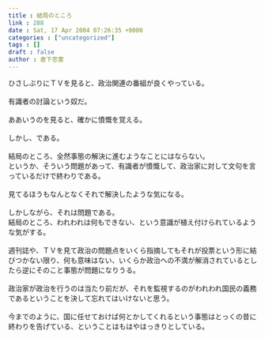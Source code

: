 ```yaml
---
title : 結局のところ
link : 288
date : Sat, 17 Apr 2004 07:26:35 +0000
categories : ["uncategorized"]
tags : []
draft : false
author : 倉下忠憲
---
```


ひさしぶりにＴＶを見ると、政治関連の番組が良くやっている。<BR><BR>有識者の討論という奴だ。<BR><BR>ああいうのを見ると、確かに憤慨を覚える。<BR><BR>しかし、である。<BR><BR>結局のところ、全然事態の解決に進むようなことにはならない。<BR>というか、そういう問題があって、有識者が憤慨して、政治家に対して文句を言っているだけで終わりである。<BR><BR>見てるほうもなんとなくそれで解決したような気になる。<BR><BR>しかしながら、それは問題である。<BR>結局のところ、われわれは何もできない、という意識が植え付けられているような気がする。<BR><BR>週刊誌や、ＴＶを見て政治の問題点をいくら指摘してもそれが投票という形に結びつかない限り、何も意味はない、いくらか政治への不満が解消されているとしたら逆にそのこと事態が問題になりうる。<BR><BR>政治家が政治を行うのは当たり前だが、それを監視するのがわれわれ国民の義務であるということを決して忘れてはいけないと思う。<BR><BR>今までのように、国に任せておけば何とかしてくれるという事態はとっくの昔に終わりを告げている、ということはもはやはっきりとしている。<br><br>
